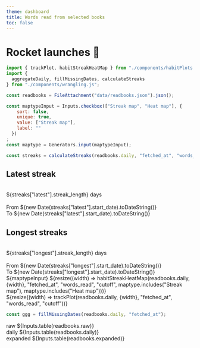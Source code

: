 ```yaml
---
theme: dashboard
title: Words read from selected books
toc: false
---
```


# Rocket launches 🚀

```js
import { trackPlot, habitStreakHeatMap } from "./components/habitPlots.js";
import { 
  aggregateDaily, fillMissingDates, calculateStreaks 
} from "./components/wrangling.js";
```
```js
const readbooks = FileAttachment("data/readbooks.json").json();
```

```js
const maptypeInput = Inputs.checkbox(["Streak map", "Heat map"], {
    sort: false,
    unique: true,
    value: ["Streak map"],
    label: ""
  })
;
const maptype = Generators.input(maptypeInput);
```

```js
const streaks = calculateStreaks(readbooks.daily, "fetched_at", "words_read", "cutoff")
```

<div class="grid grid-cols-2">
  <div class="grid grid-rows-2">
    <div class="card">
      <h2>Latest streak</h2>
      <br/>
      <span class="big">${streaks["latest"].streak_length} days</span>
      <br/><br/>
      From ${new Date(streaks["latest"].start_date).toDateString()}
      <br/>
      To ${new Date(streaks["latest"].start_date).toDateString()}
    </div>
    <div class="card">
      <h2>Longest streaks</h2>
      <br/>
      <span class="big">${streaks["longest"].streak_length} days</span>
      <br/><br/>
      From ${new Date(streaks["longest"].start_date).toDateString()}
      <br/>
      To ${new Date(streaks["longest"].start_date).toDateString()}
    </div>
  </div>
  <div class="card">
    ${maptypeInput}
    ${resize((width) => habitStreakHeatMap(readbooks.daily, {width}, "fetched_at", "words_read", "cutoff", maptype.includes("Streak map"), maptype.includes("Heat map")))}
  </div> 
</div>

<div class="grid grid-cols-1">
  <div class="card">
    ${resize((width) => trackPlot(readbooks.daily, {width}, "fetched_at", "words_read", "cutoff"))}
  </div>
</div>


```js
const ggg = fillMissingDates(readbooks.daily, "fetched_at");
```

<div class="grid grid-cols-1">
  <div class="card">
    raw
    ${Inputs.table(readbooks.raw)}
  </div> 
  <div class="card">
    daily
    ${Inputs.table(readbooks.daily)}
  </div> 
  <div class="card">
    expanded
    ${Inputs.table(readbooks.expanded)}
  </div> 
</div>

